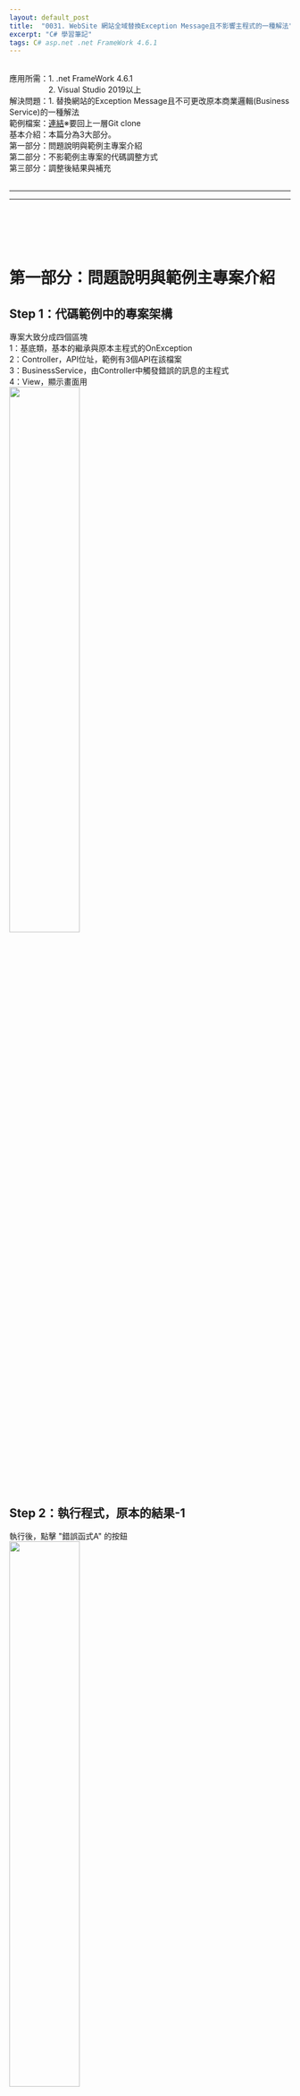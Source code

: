 ```yaml
---
layout: default_post
title:  "0031. WebSite 網站全域替換Exception Message且不影響主程式的一種解法"
excerpt: "C# 學習筆記"
tags: C# asp.net .net FrameWork 4.6.1
---
```

<div class="summary">
<br/>應用所需：1. .net FrameWork 4.6.1
<br/>&emsp;&emsp;&emsp;&emsp;&emsp;2. Visual Studio 2019以上
<br/>解決問題：1. 替換網站的Exception Message且不可更改原本商業邏輯(Business Service)的一種解法
<br/>範例檔案：<a href="https://github.com/gotoa1234/MyBlogExample/tree/main/WebApplicationTryCaheGlobalExample">連結</a>※要回上一層Git clone
<br/>基本介紹：本篇分為3大部分。
<br/>第一部分：問題說明與範例主專案介紹
<br/>第二部分：不影範例主專案的代碼調整方式
<br/>第三部分：調整後結果與補充
</div>

<div class="title">
    <br/><hr class="titleinner">
	<span></span>
	<hr class="titleinner"><br/>
</div>


<br/><br/>
<h1>第一部分：問題說明與範例主專案介紹</h1>
<h2>Step 1：代碼範例中的專案架構</h2>
專案大致分成四個區塊
<br/>1：基底類，基本的繼承與原本主程式的OnException
<br/>2：Controller，API位址，範例有3個API在該檔案
<br/>3：BusinessService，由Controller中觸發錯誤的訊息的主程式
<br/>4：View，顯示畫面用
<br/> <img src="/assets/image/LearnNote/2022_06_19_2_1.jpg" width="50%" height="50%" />
<br/><br/>

<h2>Step 2：執行程式，原本的結果-1</h2>
執行後，點擊 "錯誤函式A" 的按鈕
<br/> <img src="/assets/image/LearnNote/2022_06_19_2_2.jpg" width="50%" height="50%" />
<br/><br/>

<h2>Step 3：執行程式，原本的結果-2</h2>
網址列會有錯誤訊息
<br/>※這邊做示範，真正網站通常該透過Restful API取得對應資料
<br/> <img src="/assets/image/LearnNote/2022_06_19_2_2_1.jpg" width="50%" height="50%" />
<br/><br/>

<h2>Step 4：執行程式，觸發過程</h2>
1. 當頁面點擊時，呼叫到API
<br/>2. API會呼叫Service 觸發錯誤訊息
<br/>3. 最後將錯誤訊息返回到網址列
<br/> <img src="/assets/image/LearnNote/2022_06_19_2_3.jpg" width="100%" height="100%" />
<br/><br/>

<h2>Step 5：找出改動的標的</h2>
看到HomeController 上有基底的FoundationController 繼承，F12跳轉查看
<br/>1. 圖片中黃框Step1、Step2-1、Step2-2，是觸發Exception並且往前端傳訊息的地方
<br/>2. API執行開始時
<br/>3. API執行結束時
<br/>所以調整的目標為 Step2-1 與 Step2-2 ，返回前端錯誤訊息時
<br/> <img src="/assets/image/LearnNote/2022_06_19_2_4.jpg" width="100%" height="100%" />
<br/><br/>

<br/><br/>
<h1>  第二部分：不影範例主專案的代碼調整方式</h1>
<h2>Step 1：調整基底代碼</h2>
1. 新增客製化的錯誤訊息替換的代碼，接收Exception的錯誤訊息，然後替換
<br/>2. Json捕捉到錯誤訊息 filterContext.Exception.Message 替換後放到正確的Json位置
<br/>3. API捕捉到錯誤訊息 filterContext.Exception.Message 替換後放到正確的網址列上
<br/> <img src="/assets/image/LearnNote/2022_06_19_2_5.jpg" width="100%" height="100%" />
<br/><br/>

<h2>Step 2：替換錯誤訊息主流程</h2>
替換錯誤訊息的主流程如下
<br/>1. 新建一個新的檔案 ReplaceErrorMessage然後呼叫裡面的Method
<br/>2. 新建的檔案裡面有一Method 為 GlobalReplaceErrorMessage() 所有替換的錯誤訊息都透過該方法
<br/>3. 不影響原本的Service 所以建立1對1的Service做對映
<br/> <img src="/assets/image/LearnNote/2022_06_19_2_6.jpg" width="100%" height="100%" />
<br/><br/>

<h2>Step 3：實際替換代碼實現流程-1</h2>
1. 需要替換的方法需要建立對映字典表，Key為原本的 命名空間 + MethodName；Value則為實現替換的Func(Method方法)
<br/>2. 找出ExceptionContext 中當前發生錯誤的Service位址(命名空間+MethodName)
<br/> <img src="/assets/image/LearnNote/2022_06_19_2_7.jpg" width="100%" height="100%" />
<br/><br/>

<h2>Step 4：實際替換代碼實現流程-2</h2>
補充找出當前錯誤訊息Serivce的命名空間 +MethodName的方法，透過正則表達式

``` C# 

//Regular Expression 找出當前查詢的真實的Business MethodName
string ParseCurrentMethodName(string input)
{
    var result = string.Empty;
    var regexPattern = @"(<.+>)";
    var coll = Regex.Match(input, regexPattern);
    if (coll.Groups.Count > 0)
    {
        input = coll.Groups[0].Value;
        var regexPattern2 = "\\w+";
        var coll2 = Regex.Match(input, regexPattern2);
        if (coll2.Groups.Count > 0)
        {
            result = coll2.Groups[0].Value;
        }
    }
    return result;
}

```

<br/><br/>

<h2>Step 5：新建對映替換錯誤訊息的Serivce</h2>
1. MapperErrorMessage為新建的替換錯誤訊息檔案
<br/>2. 原本的Service，不可以異動，可以想像成引用外部的.dll檔案
<br/>3. 新建的替換錯誤訊息Service，可以依照對映錯誤訊息替換
<br/> <img src="/assets/image/LearnNote/2022_06_19_2_8.jpg" width="100%" height="50%" />
<br/><br/>


<br/><br/>
<h1>  第三部分：調整後結果與補充</h1>
<h2>Step 1：調整後的結果</h2>
如圖，錯誤訊息已經變成自製錯誤訊息，並且不改動原本的Service
<br/> <img src="/assets/image/LearnNote/2022_06_19_2_9.jpg" width="50%" height="50%" />
<br/><br/>

<h2>Step 2：補充-為何新建ReplaceErrorMessage的檔案</h2>
為何新建ReplaceErrorMessage的檔案方法，而不寫在Foundation中的CoustomerExceptionMessage Method中
<br/>如下圖，如果少了Common的ReplaceErrorMessage這一檔案，而寫在CoustomerExceptionMessage()中，2點理由：
<br/>1. FoudationController負責的事務邏輯更複雜，除了原本的Exception Override外，還要處理所有替換的檔案
<br/>2. 維護性，未來若Mapper替換錯誤訊息的代碼要調整，會改到FoundationController的檔案
<br/> <img src="/assets/image/LearnNote/2022_06_19_2_6.jpg" width="100%" height="100%" />
<br/><br/>


<h2>Step 3：補充-為何要字典表對映</h2>
<br/>如下圖，字典表對映的Key，為原本的程式碼與Method
<br/>未來若某個原始功能不使用了，會將原本的程式碼移除，此時建置字典表_registErrorMessageMappingDictionary必定會初始化報錯
<br/>表示原始功能移除，對映的替換錯誤訊息Service也可以一並移除，因此可增加系統維護性
<br/> <img src="/assets/image/LearnNote/2022_06_19_2_7.jpg" width="100%" height="100%" />
<br/><br/>

